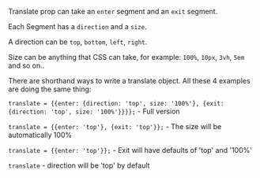 Translate prop can take an `enter` segment and an `exit` segment.

Each Segment has a `direction` and a `size`.

A direction can be `top`, `bottom`, `left`, `right`.

Size can be anything that CSS can take, for example: `100%`, `10px`, `3vh`, `5em` and so on..

There are shorthand ways to write a translate object. All these 4 examples are doing the same thing:

`translate = {{enter: {direction: 'top', size: '100%'}, {exit: {direction: 'top', size: '100%'}}}};` - Full version

`translate = {{enter: 'top'}, {exit: 'top'}};` - The size will be automatically 100%

`translate = {{enter: 'top'}};` - Exit will have defaults of 'top' and '100%'

`translate` - direction will be 'top' by default